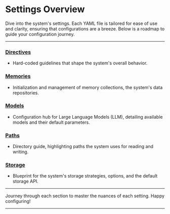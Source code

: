 # Settings Overview

Dive into the system's settings.
Each YAML file is tailored for ease of use and clarity, ensuring that configurations are a breeze.
Below is a roadmap to guide your configuration journey.

---

### **[Directives](Directives.md)**
- Hard-coded guidelines that shape the system's overall behavior.

### **[Memories](Memories.md)**
- Initialization and management of memory collections, the system's data repositories.

### **[Models](Models.md)**
- Configuration hub for Large Language Models (LLM), detailing available models and their default parameters.

### **[Paths](Paths.md)**
- Directory guide, highlighting paths the system uses for reading and writing.

### **[Storage](Storage.md)**
- Blueprint for the system's storage strategies, options, and the default storage API.

---

Journey through each section to master the nuances of each setting. Happy configuring!

---